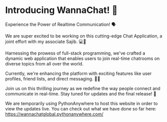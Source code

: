 # Introducing WannaChat! 💬
Experience the Power of Realtime Communication! 🗣

We are super excited to be working on this cutting-edge Chat Application, a joint effort with my associate Sajib. 💻🤝

Harnessing the prowess of full-stack programming, we've crafted a dynamic web application that enables users to join real-time chatrooms on diverse topics from all over the world. 

Currently, we're enhancing the platform with exciting features like user profiles, friend lists, and direct messaging. 🚀🌐

Join us on this thrilling journey as we redefine the way people connect and communicate in real-time. Stay tuned for updates and the final release! 🌟

We are temporarily using PythonAnywhere to host this website in order to view the updates live. You can check out what we have done so far here: https://wannachatglobal.pythonanywhere.com/

